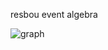 resbou event algebra

![graph](https://raw.githubusercontent.com/RESBOU/timeEvents/master/graph.png)
